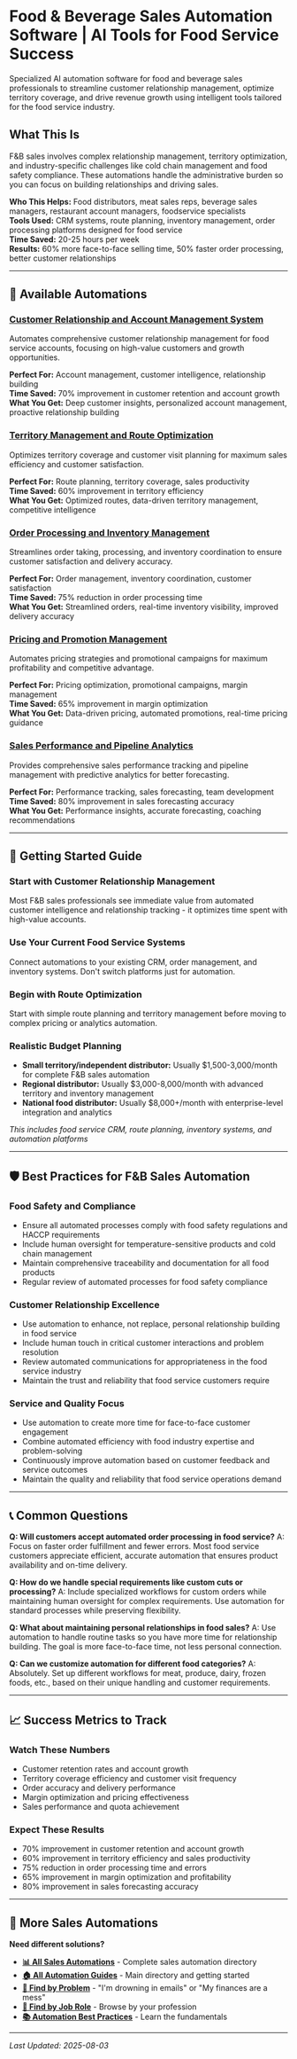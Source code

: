# Food & Beverage Sales Automation Software | AI Tools for Food Service Success

<!-- SEO Meta Description: Food and beverage sales automation software to streamline customer relationships, optimize territory coverage, and drive revenue growth. Save 25 hours per week with AI-powered F&B sales tools. -->

<!-- Target Keywords: food and beverage sales automation, F&B sales software, food service sales tools, restaurant sales automation, food distributor software -->

Specialized AI automation software for food and beverage sales professionals to streamline customer relationship management, optimize territory coverage, and drive revenue growth using intelligent tools tailored for the food service industry.

## What This Is

F&B sales involves complex relationship management, territory optimization, and industry-specific challenges like cold chain management and food safety compliance. These automations handle the administrative burden so you can focus on building relationships and driving sales.

**Who This Helps:** Food distributors, meat sales reps, beverage sales managers, restaurant account managers, foodservice specialists  
**Tools Used:** CRM systems, route planning, inventory management, order processing platforms designed for food service  
**Time Saved:** 20-25 hours per week  
**Results:** 60% more face-to-face selling time, 50% faster order processing, better customer relationships  

---

## 🥩 Available Automations

### [Customer Relationship and Account Management System](Customer%20Relationship%20and%20Account%20Management%20System.md)
Automates comprehensive customer relationship management for food service accounts, focusing on high-value customers and growth opportunities.

**Perfect For:** Account management, customer intelligence, relationship building  
**Time Saved:** 70% improvement in customer retention and account growth  
**What You Get:** Deep customer insights, personalized account management, proactive relationship building

### [Territory Management and Route Optimization](Territory%20Management%20and%20Route%20Optimization.md)
Optimizes territory coverage and customer visit planning for maximum sales efficiency and customer satisfaction.

**Perfect For:** Route planning, territory coverage, sales productivity  
**Time Saved:** 60% improvement in territory efficiency  
**What You Get:** Optimized routes, data-driven territory management, competitive intelligence

### [Order Processing and Inventory Management](Order%20Processing%20and%20Inventory%20Management.md)
Streamlines order taking, processing, and inventory coordination to ensure customer satisfaction and delivery accuracy.

**Perfect For:** Order management, inventory coordination, customer satisfaction  
**Time Saved:** 75% reduction in order processing time  
**What You Get:** Streamlined orders, real-time inventory visibility, improved delivery accuracy

### [Pricing and Promotion Management](Pricing%20and%20Promotion%20Management.md)
Automates pricing strategies and promotional campaigns for maximum profitability and competitive advantage.

**Perfect For:** Pricing optimization, promotional campaigns, margin management  
**Time Saved:** 65% improvement in margin optimization  
**What You Get:** Data-driven pricing, automated promotions, real-time pricing guidance

### [Sales Performance and Pipeline Analytics](Sales%20Performance%20and%20Pipeline%20Analytics.md)
Provides comprehensive sales performance tracking and pipeline management with predictive analytics for better forecasting.

**Perfect For:** Performance tracking, sales forecasting, team development  
**Time Saved:** 80% improvement in sales forecasting accuracy  
**What You Get:** Performance insights, accurate forecasting, coaching recommendations

---

## 🎯 Getting Started Guide

### Start with Customer Relationship Management
Most F&B sales professionals see immediate value from automated customer intelligence and relationship tracking - it optimizes time spent with high-value accounts.

### Use Your Current Food Service Systems
Connect automations to your existing CRM, order management, and inventory systems. Don't switch platforms just for automation.

### Begin with Route Optimization
Start with simple route planning and territory management before moving to complex pricing or analytics automation.

### Realistic Budget Planning
- **Small territory/independent distributor:** Usually $1,500-3,000/month for complete F&B sales automation
- **Regional distributor:** Usually $3,000-8,000/month with advanced territory and inventory management
- **National food distributor:** Usually $8,000+/month with enterprise-level integration and analytics

*This includes food service CRM, route planning, inventory systems, and automation platforms*

---

## 🛡️ Best Practices for F&B Sales Automation

### Food Safety and Compliance
- Ensure all automated processes comply with food safety regulations and HACCP requirements
- Include human oversight for temperature-sensitive products and cold chain management
- Maintain comprehensive traceability and documentation for all food products
- Regular review of automated processes for food safety compliance

### Customer Relationship Excellence
- Use automation to enhance, not replace, personal relationship building in food service
- Include human touch in critical customer interactions and problem resolution
- Review automated communications for appropriateness in the food service industry
- Maintain the trust and reliability that food service customers require

### Service and Quality Focus
- Use automation to create more time for face-to-face customer engagement
- Combine automated efficiency with food industry expertise and problem-solving
- Continuously improve automation based on customer feedback and service outcomes
- Maintain the quality and reliability that food service operations demand

---

## 📞 Common Questions

**Q: Will customers accept automated order processing in food service?**
A: Focus on faster order fulfillment and fewer errors. Most food service customers appreciate efficient, accurate automation that ensures product availability and on-time delivery.

**Q: How do we handle special requirements like custom cuts or processing?**
A: Include specialized workflows for custom orders while maintaining human oversight for complex requirements. Use automation for standard processes while preserving flexibility.

**Q: What about maintaining personal relationships in food sales?**
A: Use automation to handle routine tasks so you have more time for relationship building. The goal is more face-to-face time, not less personal connection.

**Q: Can we customize automation for different food categories?**
A: Absolutely. Set up different workflows for meat, produce, dairy, frozen foods, etc., based on their unique handling and customer requirements.

---

## 📈 Success Metrics to Track

### Watch These Numbers
- Customer retention rates and account growth
- Territory coverage efficiency and customer visit frequency
- Order accuracy and delivery performance
- Margin optimization and pricing effectiveness
- Sales performance and quota achievement

### Expect These Results
- 70% improvement in customer retention and account growth
- 60% improvement in territory efficiency and sales productivity
- 75% reduction in order processing time and errors
- 65% improvement in margin optimization and profitability
- 80% improvement in sales forecasting accuracy

---

## 🔗 More Sales Automations

**Need different solutions?**
- **[📊 All Sales Automations](../Sales%20Overview.md)** - Complete sales automation directory
- **[🏠 All Automation Guides](../../../AI%20Automations%20Guide.md)** - Main directory and getting started
- **[🎯 Find by Problem](../../../Automation%20Workflows%20by%20Problem.md)** - "I'm drowning in emails" or "My finances are a mess"
- **[👔 Find by Job Role](../../../Automation%20Workflows%20by%20Job%20Role.md)** - Browse by your profession
- **[📚 Automation Best Practices](../../../Automation%20Best%20Practices.md)** - Learn the fundamentals

---

*Last Updated: 2025-08-03*
